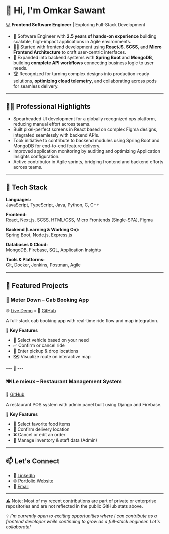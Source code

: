 # 👋 Hi, I'm Omkar Sawant

💻 **Frontend Software Engineer** | Exploring Full-Stack Development  
- 💼 Software Engineer with **2.5 years of hands-on experience** building scalable, high-impact applications in Agile environments.
- 🧑‍🎨 Started with frontend development using **ReactJS**, **SCSS**, and **Micro Frontend Architecture** to craft user-centric interfaces.
- 🔧 Expanded into backend systems with **Spring Boot** and **MongoDB**, building **complete API workflows** connecting business logic to user needs.
- 🏆 Recognized for turning complex designs into production-ready solutions, **optimizing cloud telemetry**, and collaborating across pods for seamless delivery.

---

## 🧑‍💼 Professional Highlights

- Spearheaded UI development for a globally recognized ops platform, reducing manual effort across teams.
- Built pixel-perfect screens in React based on complex Figma designs, integrated seamlessly with backend APIs.
- Took initiative to contribute to backend modules using Spring Boot and MongoDB for end-to-end feature delivery.
- Improved application monitoring by auditing and optimizing Application Insights configuration.
- Active contributor in Agile sprints, bridging frontend and backend efforts across teams.
  
---

## 🔧 Tech Stack

**Languages:**  
JavaScript, TypeScript, Java, Python, C, C++

**Frontend:**  
React, Next.js, SCSS, HTML/CSS, Micro Frontends (Single-SPA), Figma

**Backend (Learning & Working On):**  
Spring Boot, Node.js, Express.js

**Databases & Cloud:**  
MongoDB, Firebase, SQL, Application Insights

**Tools & Platforms:**  
Git, Docker, Jenkins, Postman, Agile

---

## 📂 Featured Projects

### 🔧 Meter Down – Cab Booking App  
🌐 [Live Demo](https://fsd-mern-grp-27-meter-down.vercel.app/) • 📂 [GitHub](https://github.com/vedant080102/FSD-MERN-GRP27-METER_DOWN)

A full-stack cab booking app with real-time ride flow and map integration.

**🚗 Key Features**
- 🚙 Select vehicle based on your need  
- ✅ Confirm or cancel ride  
- 📍 Enter pickup & drop locations  
- 🗺️ Visualize route on interactive map

--- 🚀 ---

### 🍽️ Le mieux – Restaurant Management System  
📂 [GitHub](https://github.com/adityatawade12/POS-System)

A restaurant POS system with admin panel built using Django and Firebase.

**🍴 Key Features**
- 🍕 Select favorite food items  
- 📍 Confirm delivery location  
- ❌ Cancel or edit an order  
- 🧾 Manage inventory & staff data (Admin)
  
---

## 📫 Let's Connect

- 🔗 [LinkedIn](https://linkedin.com/in/omkar-sawant-2664681a9/)
- 🌐 [Portfolio Website](https://github.com/omkar1804)
- 📧 [Email](mailto:omksawant18@gmail.com)

---

⚠️ Note: Most of my recent contributions are part of private or enterprise repositories and are not reflected in the public GitHub stats above.

💡 *I’m currently open to exciting opportunities where I can contribute as a  frontend developer while continuing to grow as a full-stack engineer. Let's collaborate!*
